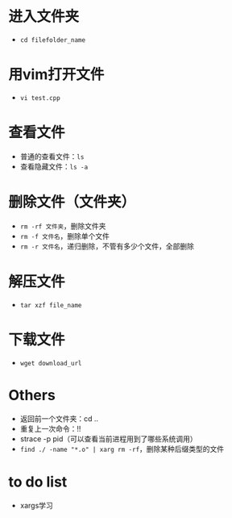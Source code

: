 # 进入文件夹

- `cd filefolder_name`







# 用vim打开文件

- `vi test.cpp`







# 查看文件

- 普通的查看文件：`ls`
- 查看隐藏文件：`ls -a`







# 删除文件（文件夹）

- `rm -rf 文件夹`，删除文件夹
- `rm -f 文件名`，删除单个文件
- `rm -r 文件名`，递归删除，不管有多少个文件，全部删除







# 解压文件

- `tar xzf file_name`







# 下载文件

- `wget download_url`







# Others

- 返回前一个文件夹：cd ..
- 重复上一次命令：!!
- strace -p pid（可以查看当前进程用到了哪些系统调用）
- `find ./ -name "*.o" | xarg rm -rf`，删除某种后缀类型的文件







# to do list

- xargs学习